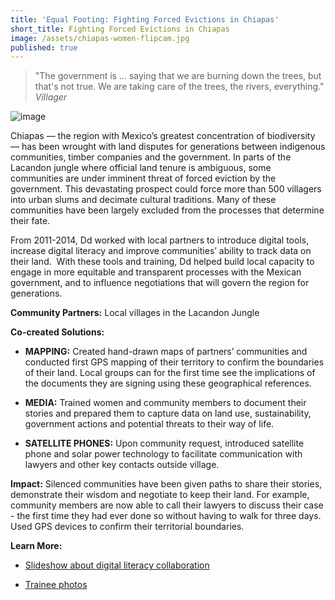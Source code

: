 ```yaml
---
title: 'Equal Footing: Fighting Forced Evictions in Chiapas'
short_title: Fighting Forced Evictions in Chiapas
image: /assets/chiapas-women-flipcam.jpg
published: true
---
```


> "The government is ... saying that we are burning down the trees, but that's not true.
> We are taking care of the trees, the rivers, everything."  <cite>Villager</cite>


![image](https://farm9.staticflickr.com/8148/7414821386_64948babd7_o.jpg)

Chiapas — the region with Mexico’s greatest concentration of biodiversity — has been wrought with land disputes for generations between indigenous communities, timber companies and the government. In parts of the Lacandon jungle where official land tenure is ambiguous, some communities are under imminent threat of forced eviction by the government. This devastating prospect could force more than 500 villagers into urban slums and decimate cultural traditions. Many of these communities have been largely excluded from the processes that determine their fate.

From 2011-2014, Dd worked with local partners to introduce digital tools, increase digital literacy and improve communities’ ability to track data on their land.  With these tools and training, Dd helped build local capacity to engage in more equitable and transparent processes with the Mexican government, and to influence negotiations that will govern the region for generations.

**Community Partners:**
Local villages in the Lacandon Jungle

**Co-created Solutions:**



  * **MAPPING:** Created hand-drawn maps of partners’ communities and conducted first GPS mapping of their territory to confirm the boundaries of their land. Local groups can for the first time see the implications of the documents they are signing using these geographical references.


  * **MEDIA:** Trained women and community members to document their stories and prepared them to capture data on land use, sustainability, government actions and potential threats to their way of life.


  * **SATELLITE PHONES:** Upon community request, introduced satellite phone and solar power technology to facilitate communication with lawyers and other key contacts outside village.


**Impact:** Silenced communities have been given paths to share their stories, demonstrate their wisdom and negotiate to keep their land. For example, community members are now able to call their lawyers to discuss their case - the first time they had ever done so without having to walk for three days. Used GPS devices to confirm their territorial boundaries.




**Learn More:**


  * [Slideshow about digital literacy collaboration](http://www.slideshare.net/emjacobi/reporting-back-from-chiapas-mexico)


  * [Trainee photos](http://www.slideshare.net/emjacobi/through-our-eyes-photos-by-mayan-villagers)
